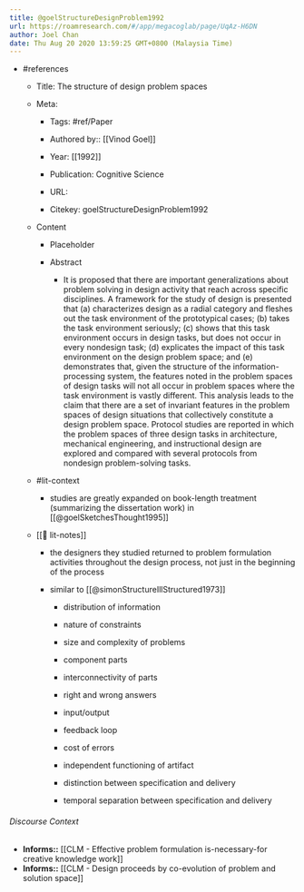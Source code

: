 ```yaml
---
title: @goelStructureDesignProblem1992
url: https://roamresearch.com/#/app/megacoglab/page/UqAz-H6DN
author: Joel Chan
date: Thu Aug 20 2020 13:59:25 GMT+0800 (Malaysia Time)
---
```


- #references

    - Title: The structure of design problem spaces

    - Meta:

        - Tags: #ref/Paper

        - Authored by::  [[Vinod Goel]]

        - Year: [[1992]]

        - Publication: Cognitive Science

        - URL:

        - Citekey: goelStructureDesignProblem1992

    - Content

        - Placeholder

        - Abstract

            - It is proposed that there are important generalizations about problem solving in design activity that reach across specific disciplines. A framework for the study of design is presented that (a) characterizes design as a radial category and fleshes out the task environment of the prototypical cases; (b) takes the task environment seriously; (c) shows that this task environment occurs in design tasks, but does not occur in every nondesign task; (d) explicates the impact of this task environment on the design problem space; and (e) demonstrates that, given the structure of the information-processing system, the features noted in the problem spaces of design tasks will not all occur in problem spaces where the task environment is vastly different. This analysis leads to the claim that there are a set of invariant features in the problem spaces of design situations that collectively constitute a design problem space. Protocol studies are reported in which the problem spaces of three design tasks in architecture, mechanical engineering, and instructional design are explored and compared with several protocols from nondesign problem-solving tasks.

    - #lit-context

        - studies are greatly expanded on book-length treatment (summarizing the dissertation work) in [[@goelSketchesThought1995]]

    - [[📝 lit-notes]]

        - the designers they studied returned to problem formulation activities throughout the design process, not just in the beginning of the process

        - similar to [[@simonStructureIllStructured1973]]

            - distribution of information

            - nature of constraints

            - size and complexity of problems

            - component parts

            - interconnectivity of parts

            - right and wrong answers

            - input/output

            - feedback loop

            - cost of errors

            - independent functioning of artifact

            - distinction between specification and delivery

            - temporal separation between specification and delivery

###### Discourse Context

- **Informs::** [[CLM - Effective problem formulation is-necessary-for creative knowledge work]]
- **Informs::** [[CLM - Design proceeds by co-evolution of problem and solution space]]
